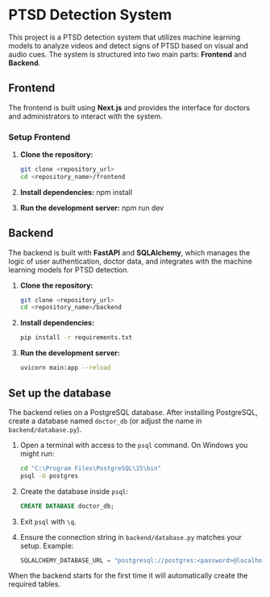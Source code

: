 # PTSD Detection System

This project is a PTSD detection system that utilizes machine learning models to analyze videos and detect signs of PTSD based on visual and audio cues. The system is structured into two main parts: **Frontend** and **Backend**.

## Frontend

The frontend is built using **Next.js** and provides the interface for doctors and administrators to interact with the system. 

### Setup Frontend

1. **Clone the repository:**

   ```bash
   git clone <repository_url>
   cd <repository_name>/frontend

2. **Install dependencies:**
    npm install

3. **Run the development server:**
    npm run dev


## Backend

The backend is built with **FastAPI** and **SQLAlchemy**, which manages the logic of user authentication, doctor data, and integrates with the machine learning models for PTSD detection.


1. **Clone the repository:**

   ```bash
   git clone <repository_url>
   cd <repository_name>/backend

2. **Install dependencies:**

    ```bash
    pip install -r requirements.txt

3. **Run the development server:**

    ```bash
    uvicorn main:app --reload

## Set up the database

The backend relies on a PostgreSQL database. After installing PostgreSQL, create
a database named `doctor_db` (or adjust the name in `backend/database.py`).

1. Open a terminal with access to the `psql` command. On Windows you might run:

    ```bash
    cd "C:\Program Files\PostgreSQL\15\bin"
    psql -U postgres
    ```

2. Create the database inside `psql`:

    ```sql
    CREATE DATABASE doctor_db;
    ```

3. Exit `psql` with `\q`.

4. Ensure the connection string in `backend/database.py` matches your setup.
   Example:

    ```python
    SQLALCHEMY_DATABASE_URL = "postgresql://postgres:<password>@localhost:5432/doctor_db"
    ```

When the backend starts for the first time it will automatically create the
required tables.
